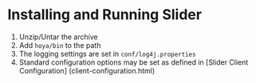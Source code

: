 <!---
  Licensed under the Apache License, Version 2.0 (the "License");
  you may not use this file except in compliance with the License.
  You may obtain a copy of the License at
  
   http://www.apache.org/licenses/LICENSE-2.0
  
  Unless required by applicable law or agreed to in writing, software
  distributed under the License is distributed on an "AS IS" BASIS,
  WITHOUT WARRANTIES OR CONDITIONS OF ANY KIND, either express or implied.
  See the License for the specific language governing permissions and
  limitations under the License. See accompanying LICENSE file.
-->
  
# Installing and Running Slider


1. Unzip/Untar the archive
1. Add `hoya/bin` to the path
1. The logging settings are set in `conf/log4j.properties`
1. Standard configuration options may be set as defined in
[Slider Client Configuration] (client-configuration.html)

